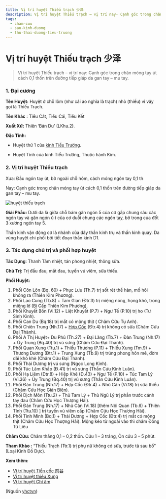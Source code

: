 ```yaml
---
title: Vị trí huyệt Thiếu trạch 少泽
description: Vị trí huyệt Thiếu trạch – vị trí nay- Cạnh góc trong chân móng tay út cách 0,1 thốn trên đường tiếp giáp da gan tay – mu tay.
tags:
  - cham-cuu
  - sau-kinh-duong
  - thu-thai-duong-tieu-truong
---
```


# Vị trí huyệt Thiếu trạch 少泽 

> Vị trí huyệt Thiếu trạch – vị trí nay: Cạnh góc trong chân móng tay út cách 0,1 thốn trên đường tiếp giáp da gan tay – mu tay.

### 1. Đại cương

**Tên Huyệt:** Huyệt ở chỗ lõm (như cái ao nghĩa là trạch) nhỏ (thiếu) vì vậy gọi là Thiếu Trạch.

**Tên Khác** : Tiểu Cát, Tiểu Cái, Tiểu Kết

**Xuất Xứ:** Thiên ‘Bản Du’ (LKhu.2).

**Đặc Tính:**

+ Huyệt thứ 1 của [kinh Tiểu Trường](/yhctvn/kinh-thu-thai-duong-tieu-truong/).

+ Huyệt Tỉnh của kinh Tiểu Trường, Thuộc hành Kim.

### 2. Vị trí huyệt Thiếu trạch

Xưa: Đầu ngón tay út, bờ ngoài chỗ hõm, cách móng ngón tay 0,1 th

Nay: Cạnh góc trong chân móng tay út cách 0,1 thốn trên đường tiếp giáp da gan tay – mu tay.

![huyệt thiếu trạch](/imgs/yhctvn/huyet-thieu-trach-300x169.jpg)

**Giải Phẫu:** Dưới da là giữa chỗ bám gân ngón 5 của cơ gấp chung sâu các ngón tay và gân ngón ú t của cơ duỗi chung các ngón tay, bờ trong của đốt 3 xương ngón tay 5.

Thần kinh vận động cơ là nhánh của dây thần kinh trụ và thần kinh quay. Da vùng huyệt chi phối bởi tiết đoạn thần kinh D1.

### 3. Tác dụng chủ trị và phối hợp huyệt

**Tác Dụng**: Thanh Tâm nhiệt, tán phong nhiệt, thông sữa.

**Chủ Trị:** Trị đầu đau, mắt đau, tuyến vú viêm, sữa thiếu.

**Phối Huyệt:**

1. Phối Côn Lôn (Bq. 60) + Phục Lưu (Th.7) trị sốt rét thể hàn, mồ hôi không ra (Thiên Kim Phương).
2. Phối Lao Cung (Tb.8) + Tam Gian (Đtr.3) trị miệng nóng, họng khô, trong miệng lở (Bị Cấp Thiên Kim Phương).
3. Phối Khuyết Bồn (Vi.12) + Liệt Khuyết (P.7) + Ngư Tế (P.10) trị ho (Tư Sinh Kinh).
4. Phối Can Du (Bq.18) trị mắt có mộng thịt ( Châm Cứu Tụ Anh).
5. Phối Chiên Trung (Nh.17) + [Hợp Cốc](/yhctvn/huyet-hop-coc-%e5%90%88-%e8%b0%b7/) (Đtr.4) trị không có sữa (Châm Cứu Đại Thành).
6. Phối A Thị Huyệt+ Du Phủ (Th.27) + Đại Lăng (Tb.7) + Đàn Trung (Nh.17) + Ủy Trung (Bq.40) trị vú sưng (Châm Cứu Đại Thành).
7. Phối Quan Xung (Ttu.1) + Thiếu Thương (P.11) + Thiếu Xung (Tm.9) + Thương Dương (Đtr.1) + Trung Xung (Tb.9) trị trúng phong hôn mê, đờm dãi khò khè (Châm Cứu Đại Thành).
8. Phối Thái Dương trị vú sưng (Ngọc Long Kinh).
9. Phối Túc Lâm Khấp (Đ.41) trị vú sưng (Thần Cứu Kinh Luân).
10. Phối Hạ Liêm (Đtr.8) + Hiệp Khê (Đ.43) + Ngư Tế (P.10) + Túc Tam Lý (Vi.36) + Ủy Trung (Bq.40) trị vú sưng (Thần Cứu Kinh Luân).
11. Phối Đàn Trung (Nh.17) + Hợp Cốc (Đtr.4) + Nhũ Căn (Vi.18) trị sữa thiếu (Châm Cứu Học Giản Biên).
12. Phối Dịch Môn (Ttu.2) + Thủ Tam Lý + Thủ Ngũ Lý trị phần trước cánh tay đau (Châm Cứu Học Thượng Hải).
13. Phối Đàn Trung (Nh.17) + Nhũ Căn (Vi.18) [thêm Nội Quan (Tb.6) + Thiên Tỉnh (Ttu.10) ] trị tuyến vú viêm cấp (Châm Cứu Học Thượng Hải).
14. Phối Tinh Minh (Bq.1) + Thái Dương + Hợp Cốc (Đtr.4) trị mắt có mộng thịt (Châm Cứu Học Thượng Hải). Mộng kéo từ ngoài vào thì châm Đồng Tử Liêu

**Châm Cứu:** Châm thẳng 0,1 – 0,2 thốn. Cứu 1 – 3 tráng, Ôn cứu 3 – 5 phút.

**Tham Khảo :** “Thiếu Trạch (Ttr.1) trị phụ nữ không có sữa, trước tả sau bổ” (Loại Kinh Đồ Dực).

**Xem thêm:**

* [Vị trí huyệt Tiền cốc 前谷](/yhctvn/vi-tri-huyet-tien-coc-%e5%89%8d%e8%b0%b7/)
* [Vị trí huyệt thiếu Xung](/yhctvn/vi-tri-huyet-thieu-xung-%e5%b0%91%e5%86%b2/)
* [Vị trí huyệt Chí âm](/yhctvn/vi-tri-huyet-chi-am-%e8%87%b3%e9%98%b4/)

(Nguồn <a href="https://yhctvn.com/vi-tri-huyet-thieu-trach-少泽/" target="_blank">yhctvn</a>)
